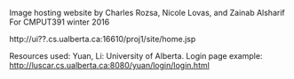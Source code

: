 Image hosting website by Charles Rozsa, Nicole Lovas, and Zainab Alsharif
For CMPUT391 winter 2016

http://ui??.cs.ualberta.ca:16610/proj1/site/home.jsp


Resources used:
Yuan, Li: University of Alberta. Login page example:  
http://luscar.cs.ualberta.ca:8080/yuan/login/login.html

